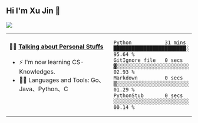 
## Hi I'm Xu Jin 👋
![](https://komarev.com/ghpvc/?username=jiayouxujin&color=brightgreen&label=PROFILE+VIEWS)



<table align="center">
<tr>
<td valign="top" width="60%">

#### 🏋️‍♀️ <a href="https://github.com/jiayouxujin" target="_blank">Talking about Personal Stuffs</a>
<!-- recent_releases starts -->

- ⚡  I'm now learning CS-Knowledges.  
- 🏊‍♂️ Languages and Tools: Go、Java、Python、C
<!-- recent_releases ends -->
</td>
<td>
 
<!--START_SECTION:waka-->

```text
Python           31 mins         ████████████████████████░   95.64 %
GitIgnore file   0 secs          ▓░░░░░░░░░░░░░░░░░░░░░░░░   02.93 %
Markdown         0 secs          ▒░░░░░░░░░░░░░░░░░░░░░░░░   01.29 %
PythonStub       0 secs          ░░░░░░░░░░░░░░░░░░░░░░░░░   00.14 %
```

<!--END_SECTION:waka-->
 
</td>
</tr>
</table>





